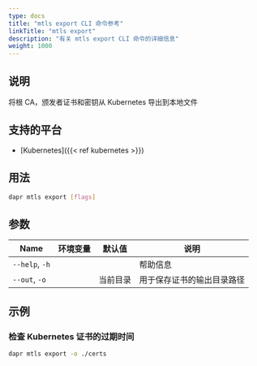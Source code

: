 ```yaml
---
type: docs
title: "mtls export CLI 命令参考"
linkTitle: "mtls export"
description: "有关 mtls export CLI 命令的详细信息"
weight: 1000
---
```


## 说明

将根 CA，颁发者证书和密钥从 Kubernetes 导出到本地文件

## 支持的平台

- [Kubernetes]({{< ref kubernetes >}})

## 用法
```bash
dapr mtls export [flags]
```

## 参数

| Name           | 环境变量 | 默认值  | 说明            |
| -------------- | ---- | ---- | ------------- |
| `--help`, `-h` |      |      | 帮助信息          |
| `--out`, `-o`  |      | 当前目录 | 用于保存证书的输出目录路径 |

## 示例

### 检查 Kubernetes 证书的过期时间
```bash
dapr mtls export -o ./certs
```
